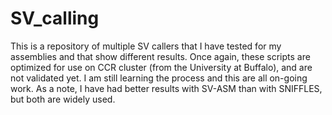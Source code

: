 # SV_calling
This is a repository of multiple SV callers that I have tested for my assemblies and that show different results. Once again, these scripts are optimized for use on CCR cluster (from the University at Buffalo), and are not validated yet. I am still learning the process and this are all on-going work. As a note, I have had better results with SV-ASM than with SNIFFLES, but both are widely used.
